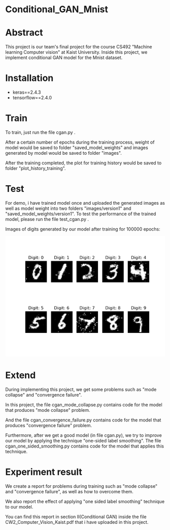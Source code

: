 # Conditional_GAN_Mnist
# Abstract 
This project is our team's final project for the course CS492 "Machine learning Computer vision" at Kaist University.
Inside this project, we implement conditional GAN model for the Mnist dataset.

# Installation
- keras==2.4.3
- tensorflow==2.4.0

# Train 
To train, just run the file cgan.py .

After a certain number of epochs during the training process, weight of model would be saved to folder "saved_model_weights" 
and images generated by model would be saved to folder "images".

After the training completed, the plot for training history would be saved to folder "plot_history_training".

# Test
For demo, i have trained model once and uploaded the generated images as well as model weight into two folders 
"images/version1" and "saved_model_weights/version1". To test the performance of the trained model, please
run the file test_cgan.py .

Images of digits generated by our model after training for 100000 epochs:

![](assets/version_1_epoch_99800.png)

# Extend 
During implementing this project, we get some problems such as "mode collapse" and "convergence failure". 

In this project, the file cgan_mode_collapse.py contains code for the model that produces "mode collapse" problem.

And the file cgan_convergence_failure.py contains code for the model that produces "convergence failure" problem.

Furthermore, after we get a good model (in file cgan.py), we try to improve our model by applying the technique
"one-sided label smoothing". The file cgan_one_sided_smoothing.py contains code for the model that applies this technique. 

# Experiment result
We create a report for problems during training such as "mode collapse" and "convergence failure", as well as 
how to overcome them.

We also report the effect of applying "one sided label smoothing" technique to our model. 

You can find this report in section II(Conditional GAN) inside the file CW2_Computer_Vision_Kaist.pdf that i have uploaded in this project.
